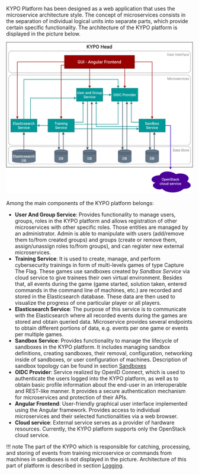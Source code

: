 KYPO Platform has been designed as a web application that uses the microservice architecture style. The concept of microservices consists in the separation of individual logical units into separate parts, which provide certain specific functionality. The architecture of the KYPO platform is displayed in the picture below.


![microservices](../img/kypo-portal/microservices-overview/kypo-microservices.png)

Among the main components of the KYPO platform belongs: 

* **User And Group Service**: Provides functionality to manage users, groups, roles in the KYPO platform and allows registration of other microservices with other specific roles. Those entities are managed by an administrator. Admin is able to manipulate with users (add/remove them to/from created groups) and groups (create or remove them, assign/unassign roles to/from groups), and can register new external microservices.
* **Training Service**: It is used to create, manage, and perform cybersecurity trainings in form of multi-levels games of type Capture The Flag. These games use sandboxes created by *Sandbox Service* via cloud service to give trainees their own virtual environment. Besides that, all events during the game (game started, solution taken, entered commands in the command line of machines, etc.) are recorded and stored in the Elasticsearch database. These data are then used to visualize the progress of one particular player or all players.
* **Elasticsearch Service**: The purpose of this service is to communicate with the Elasticsearch where all recorded events during the games are stored and obtain queried data. Microservice provides several endpoints to obtain different portions of data, e.g. events per one game or events per multiple games.
* **Sandbox Service**: Provides functionality to manage the lifecycle of sandboxes in the KYPO platform. It includes managing sandbox definitions, creating sandboxes, their removal, configuration, networking inside of sandboxes, or user configuration of machines. Description of sandbox topology can be found in section [Sandboxes](../sandboxes/sandbox-topology/topology-definition.md)
* **OIDC Provider**: Service realized by OpenID Connect, which is used to authenticate the users logged into the KYPO platform, as well as to obtain basic profile information about the end-user in an interoperable and REST-like manner. It provides a secure authentication mechanism for microservices and protection of their APIs.
* **Angular Frontend**: User-friendly graphical user interface implemented using the Angular framework. Provides access to individual microservices and their selected functionalities via a web browser. 
* **Cloud service**: External service serves as a provider of hardware resources. Currently, the KYPO platform supports only the OpenStack cloud service.

!!! note
    The part of the KYPO which is responsible for catching, processing, and storing of events from training microservice or commands from machines in sandboxes is not displayed in the picture. Architecture of this part of platform is described in section [Logging](../extras/logging/architecture.md).
